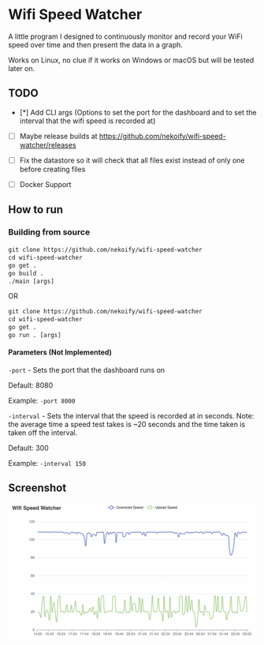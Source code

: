 # Wifi Speed Watcher

A little program I designed to continuously monitor and record your WiFi speed over time and then present the data in a graph.
 
Works on Linux, no clue if it works on Windows or macOS but will be tested later on.

## TODO
- [*] Add CLI args (Options to set the port for the dashboard and to set the interval that the wifi speed is recorded at)
- [ ] Maybe release builds at https://github.com/nekoify/wifi-speed-watcher/releases
- [ ] Fix the datastore so it will check that all files exist instead of only one before creating files
- [ ] Docker Support


## How to run
### Building from source
```
git clone https://github.com/nekoify/wifi-speed-watcher
cd wifi-speed-watcher
go get .
go build .
./main [args]
```
OR
```
git clone https://github.com/nekoify/wifi-speed-watcher
cd wifi-speed-watcher
go get .
go run . [args]
```
#### Parameters (Not Implemented)
`-port` - Sets the port that the dashboard runs on
 
 Default: 8080
  
 Example: `-port 8000`
 
  
`-interval` - Sets the interval that the speed is recorded at in seconds. Note: the average time a speed test takes is ~20 seconds and the time taken is taken off the interval.
  
 Default: 300
  
 Example: `-interval 150`
 

## Screenshot

![Screenshot](https://raw.githubusercontent.com/nekoify/wifi-speed-watcher/main/assets/screenshot1.png)


